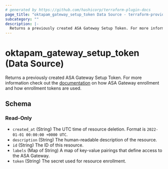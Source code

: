 ```yaml
---
# generated by https://github.com/hashicorp/terraform-plugin-docs
page_title: "oktapam_gateway_setup_token Data Source - terraform-provider-oktapam"
subcategory: ""
description: |-
  Returns a previously created ASA Gateway Setup Token. For more information check out the documentation https://help.okta.com/asa/en-us/Content/Topics/Adv_Server_Access/docs/gateway-configure.htm on how ASA Gateway enrollment and how enrollment tokens are used.
---
```


# oktapam_gateway_setup_token (Data Source)

Returns a previously created ASA Gateway Setup Token. For more information check out the [documentation](https://help.okta.com/asa/en-us/Content/Topics/Adv_Server_Access/docs/gateway-configure.htm) on how ASA Gateway enrollment and how enrollment tokens are used.



<!-- schema generated by tfplugindocs -->
## Schema

### Read-Only

- `created_at` (String) The UTC time of resource deletion. Format is `2022-01-01 00:00:00 +0000 UTC`.
- `description` (String) The human-readable description of the resource.
- `id` (String) The ID of this resource.
- `labels` (Map of String) A map of key-value pairings that define access to the ASA Gateway.
- `token` (String) The secret used for resource enrollment.


